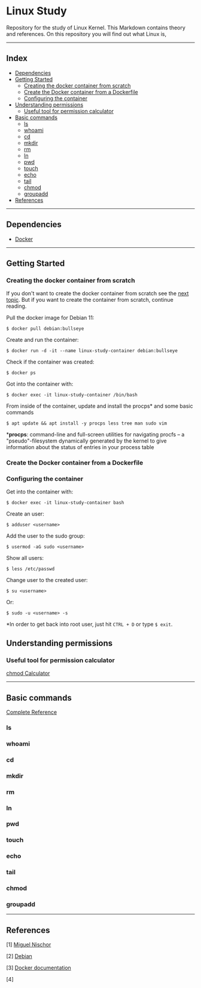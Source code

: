 <h1>Linux Study</h1>

Repository for the study of Linux Kernel. This Markdown contains theory and references. On this repository you will find out what Linux is, 

---

<h2>Index</h2>

- [Dependencies](#dependencies)
- [Getting Started](#getting-started)
  - [Creating the docker container from scratch](#creating-the-docker-container-from-scratch)
  - [Create the Docker container from a Dockerfile](#create-the-docker-container-from-a-dockerfile)
  - [Configuring the container](#configuring-the-container)
- [Understanding permissions](#understanding-permissions)
  - [Useful tool for permission calculator](#useful-tool-for-permission-calculator)
- [Basic commands](#basic-commands)
  - [ls](#ls)
  - [whoami](#whoami)
  - [cd](#cd)
  - [mkdir](#mkdir)
  - [rm](#rm)
  - [ln](#ln)
  - [pwd](#pwd)
  - [touch](#touch)
  - [echo](#echo)
  - [tail](#tail)
  - [chmod](#chmod)
  - [groupadd](#groupadd)
- [References](#references)

---

## Dependencies

- [Docker](https://docs.docker.com/engine/install/)

---

## Getting Started

### Creating the docker container from scratch

If you don't want to create the docker container from scratch see the [next topic](#create-the-docker-container-from-a-dockerfile). But if you want to create the container from scratch, continue reading.

Pull the docker image for Debian 11:

```shell
$ docker pull debian:bullseye
```

Create and run the container:

```shell
$ docker run -d -it --name linux-study-container debian:bullseye
```

Check if the container was created:

```shell
$ docker ps
```

Got into the container with:

```shell
$ docker exec -it linux-study-container /bin/bash
```

From inside of the container, update and install the procps* and some basic commands

```shell
$ apt update && apt install -y procps less tree man sudo vim
```

***procps**: command-line and full-screen utilities for navigating procfs &ndash; a "pseudo"-filesystem dynamically generated by the kernel to give information about the status of entries in your process table

### Create the Docker container from a Dockerfile





### Configuring the container

Get into the container with:

```shell
$ docker exec -it linux-study-container bash
```

Create an user:

```shell
$ adduser <username>
```

Add the user to the sudo group:

```shell
$ usermod -aG sudo <username>
```

Show all users:

```shell
$ less /etc/passwd
```

Change user to the created user:

```shell
$ su <username>
```

Or:

```shell
$ sudo -u <username> -s
```

*In order to get back into root user, just hit `CTRL + D` or type `$ exit`.

## Understanding permissions

### Useful tool for permission calculator

[chmod Calculator](https://chmod-calculator.com/)

---

## Basic commands

[Complete Reference](linux-commands-cheat-sheet-by-pnap.pdf)

### ls

### whoami

### cd

### mkdir

### rm

### ln

### pwd

### touch

### echo

### tail

### chmod

### groupadd

---

## References

[1] [Miguel Nischor](https://github.com/mgnischor)

[2] [Debian](https://www.debian.org/)

[3] [Docker documentation](https://docs.docker.com/)

[4] []()
